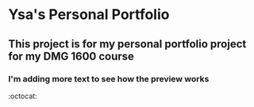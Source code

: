 # Ysa's Personal Portfolio

## This project is for my personal portfolio project for my DMG 1600 course ##

### I'm adding more text to see how the preview works ###

:octocat: